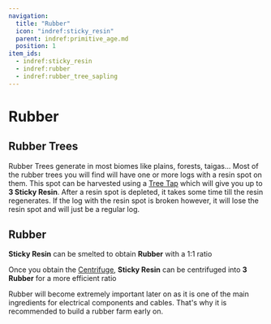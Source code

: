```yaml
---
navigation:
  title: "Rubber"
  icon: "indref:sticky_resin"
  parent: indref:primitive_age.md
  position: 1
item_ids:
  - indref:sticky_resin
  - indref:rubber
  - indref:rubber_tree_sapling
---
```


# Rubber

<Row>
    <ItemImage id="indref:rubber" scale="4" />
    <ItemImage id="indref:sticky_resin" scale="4" />
    <ItemImage id="indref:rubber_tree_sapling" scale="4" />
</Row>

## Rubber Trees

Rubber Trees generate in most biomes like plains, forests, taigas...
Most of the rubber trees you will find will have one or more logs with a resin spot on them.
This spot can be harvested using a <ItemImage id="indref:tree_tap" scale="0.6" /> [Tree Tap](./tools.md#tree-tap) which will give you up to <ItemImage id="indref:sticky_resin" scale="0.6" /> **3 Sticky Resin**.
After a resin spot is depleted, it takes some time till the resin regenerates.
If the log with the resin spot is broken however, it will lose the resin spot and will just be a regular log.

## Rubber

<ItemImage id="indref:sticky_resin" scale="0.6" /> **Sticky Resin** can be smelted to obtain <ItemImage id="indref:rubber" scale="0.6" /> **Rubber** with a 1:1 ratio

<Recipe id="indref:rubber"/>

Once you obtain the <ItemImage id="indref:centrifuge" scale="0.6" /> [Centrifuge](../electric_age/centrifuge.md), <ItemImage id="indref:sticky_resin" scale="0.6" /> **Sticky Resin** can be centrifuged into <ItemImage id="indref:rubber" scale="0.6" /> **3 Rubber** for a more efficient ratio

<Recipe id="indref:centrifuge/sticky_resin_to_rubber" />

Rubber will become extremely important later on as it is one of the main ingredients for electrical components and cables.
That's why it is recommended to build a rubber farm early on.
